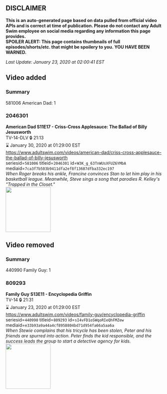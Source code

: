 ## DISCLAIMER
**This is an auto-generated page based on data pulled from official video APIs and is correct at time of publication. Please do not contact any Adult Swim employee on social media regarding any information this page provides.**  
**SPOILER ALERT: This page contains thumbnails of full episodes/shorts/etc. that might be spoilery to you. YOU HAVE BEEN WARNED.**  

_Last Update: January 23, 2020 at 02:00:41 EST_
## Video added
### Summary
581006 American Dad: 1  
### 2046301
**American Dad S11E17 - Criss-Cross Applesauce: The Ballad of Billy Jesusworth**  
TV-14-DLV 🔒 21:13  
⌛ January 30, 2020 at 01:29:00 EST  
https://www.adultswim.com/videos/american-dad/criss-cross-applesauce-the-ballad-of-billy-jesusworth  
seriesid=`581006` titleid=`2046301` id=`W3K_g_63TnWUsXFUZ6YMbA` mediaid=`7ca3f7b503b9411dfa2ef8f13687dfba332ec197`  
_When Roger breaks his ankle, Francine convinces Stan to let him play in his basketball league. Meanwhile, Steve sings a song that parodies R. Kelley's "Trapped in the Closet."_  
<a href="https://i.cdn.turner.com/adultswim/big/image-upload/thumbnails/thumb-2_image-152001919490614.jpg"><img src="https://i.cdn.turner.com/adultswim/big/image-upload/thumbnails/thumb-2_image-152001919490614.jpg" height="144px" /></a>
## Video removed
### Summary
440990 Family Guy: 1  
### 809293
**Family Guy S13E11 - Encyclopedia Griffin**  
TV-14 🔒 21:31  
⌛ January 23, 2020 at 01:29:00 EST  
https://www.adultswim.com/videos/family-guy/encyclopedia-griffin  
seriesid=`440990` titleid=`809293` id=`sI4vFD1oSWqoRIeQhFMZew` mediaid=`e33b93a9a44a4cf8958804bd71d954fa66a5aa6a`  
_When Stewie complains that his tricycle has been stolen, Peter and his friends are spurred into action. Peter finds the kid responsible, and the success leads the group to start a detective agency for kids._  
<a href="https://i.cdn.turner.com/adultswim/big/image-upload/thumbnails/thumb-2_image-15126761636641.jpg"><img src="https://i.cdn.turner.com/adultswim/big/image-upload/thumbnails/thumb-2_image-15126761636641.jpg" height="144px" /></a>
